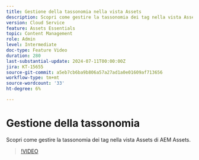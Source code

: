 ```yaml
---
title: Gestione della tassonomia nella vista Assets
description: Scopri come gestire la tassonomia dei tag nella vista Assets di AEM Assets.
version: Cloud Service
feature: Assets Essentials
topic: Content Management
role: Admin
level: Intermediate
doc-type: Feature Video
duration: 280
last-substantial-update: 2024-07-11T00:00:00Z
jira: KT-15655
source-git-commit: a5eb7cb6ba9b806a57a27ad1a0e01609af713656
workflow-type: tm+mt
source-wordcount: '33'
ht-degree: 6%

---
```



# Gestione della tassonomia

Scopri come gestire la tassonomia dei tag nella vista Assets di AEM Assets.

>[!VIDEO](https://video.tv.adobe.com/v/3431081/?learn=on)
